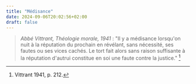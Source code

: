 ```yaml
---
title: "Médisance"
date: 2024-09-06T20:02:56+02:00
draft: false
---
```



> *Abbé Vittrant, Théologie morale, 1941* : "Il y a médisance lorsqu'on nuit à la réputation du prochain en révélant, sans nécessité, ses fautes ou ses vices cachés. Le tort fait alors sans raison suffisante à la réputation d'autrui constitue en soi une faute contre la justice." [^1]

[^1]: Vittrant 1941, p. 212.
